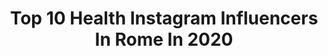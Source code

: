 ---
title: Top 10 Health Instagram Influencers In Rome In 2020
description: >-
  Find top health Instagram influencers in Rome in 2020. Most popular hashtags: #health #rome #summer #home.
platform: Instagram
profiles:
  - username: "cami_delai"
    fullname: >-
      Camilla Delai 🌹
    location: "Italy"
    followers: 26688
    engagement: 191
    commentsToLikes: 0.029836
    id: ck600sf29e6ir0i14avcrvrji
    verified: false
    hashtags: "#wellness, #healthyfood, #instafood, #pastello"
  - username: "irenardella"
    fullname: >-
      🦄 theblondeunicorn®
    location: "Italy"
    followers: 17532
    engagement: 262
    commentsToLikes: 0.191858
    id: ck5zzdhfmbj6y0i14xq8scwl0
    verified: false
    hashtags: "#jewelry, #watch, #voogue, #experiences"
  - username: "elenotta_12"
    fullname: >-
      Elena Senerchia 🎀 👠👜👗🎀
    location: "Italy"
    followers: 6033
    engagement: 400
    commentsToLikes: 0.037271
    id: ck8t82z25ix1s0j78atz6l9v7
    verified: false
    hashtags: "#winter, #uovadipasqua, #photoshoot, #girls"
  - username: "vilianiliev"
    fullname: >-
      Vilian Iliev
    location: "Italy"
    followers: 9710
    engagement: 1637
    commentsToLikes: 0.066482
    id: ckap267etxjop0i78q5p7qp6o
    verified: false
    hashtags: "#fullmoon, #buonsabato, #determinant, #igersroma"
  - username: "vanessacesari"
    fullname: >-
      Vanessa Cesari 🧸
    location: "Italy"
    followers: 37349
    engagement: 230
    commentsToLikes: 0.191957
    id: ck135ub7l39uz0i19c3c6k7i2
    verified: false
    hashtags: "#apmmonaco, #guudcure, #pollutionfree, #lifestyle"
  - username: "fuksas_architects"
    fullname: >-
      Massimiliano e Doriana Fuksas
    location: "Italy"
    followers: 57400
    engagement: 73
    commentsToLikes: 0.011322
    id: ck6toxftngn100j71gbx8kd2h
    verified: false
    hashtags: "#openletter, #health, #bubbles, #instapic"
  - username: "madeleinemajdal"
    fullname: >-
      Madeleine
    location: "Italy"
    followers: 101501
    engagement: 719
    commentsToLikes: 0.024757
    id: ck6uav7a85uuz0j713111dnv0
    verified: false
    hashtags: "#workshop, #organico, #algodoncolorido, #kalokairi"
  - username: "carolinabenvenga"
    fullname: >-
      Carolina Benvenga
    location: "Italy"
    followers: 43705
    engagement: 844
    commentsToLikes: 0.020949
    id: ck0w1kpsdjtvu0i19mdv9hzr3
    verified: false
    hashtags: "#kidsmusic, #torino, #home, #arenadiverona"
  - username: "dafnevena"
    fullname: >-
      ∂αfиє νєиα®
    location: "Italy"
    followers: 9328
    engagement: 390
    commentsToLikes: 0.040466
    id: ck5bz3wg5qecn0i11d96mki0k
    verified: false
    hashtags: "#balloons, #sunny, #enjoyyourday, #baby"
  - username: "lochefseitu"
    fullname: >-
      Lo Chef Sei Tu 👨‍🍳👩‍🍳🐈
    location: "Italy"
    followers: 4892
    engagement: 1237
    commentsToLikes: 0.132187
    id: ck9hclwzvlyf60j78ggss6zh1
    verified: false
    hashtags: "#soup, #barbabietola, #fave, #apple"
---